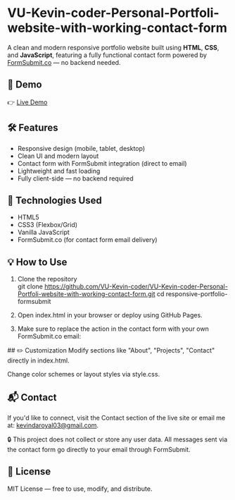 # VU-Kevin-coder-Personal-Portfoli-website-with-working-contact-form
A clean and modern responsive portfolio website built using **HTML**, **CSS**, and **JavaScript**, featuring a fully functional contact form powered by [FormSubmit.co](https://formsubmit.co) — no backend needed.

## 🚀 Demo

👉 [Live Demo]([https://yourusername.github.io/responsive-portfolio-formsubmit](https://vu-kevin-coder.github.io/VU-Kevin-coder-Personal-Portfoli-website-with-working-contact-form/)) 

## 🛠 Features

- Responsive design (mobile, tablet, desktop)
- Clean UI and modern layout
- Contact form with FormSubmit integration (direct to email)
- Lightweight and fast loading
- Fully client-side — no backend required

## 📁 Technologies Used

- HTML5  
- CSS3 (Flexbox/Grid)  
- Vanilla JavaScript  
- FormSubmit.co (for contact form email delivery)

## 💡 How to Use

1. Clone the repository  
   git clone https://github.com/VU-Kevin-coder/VU-Kevin-coder-Personal-Portfoli-website-with-working-contact-form.git
   cd responsive-portfolio-formsubmit
2. Open index.html in your browser or deploy using GitHub Pages.

3. Make sure to replace the action in the contact form with your own FormSubmit.co email:

<form action="https://formsubmit.co/kevindaroyal03@gmail.com" method="POST">
## ✏️ Customization
Modify sections like "About", "Projects", "Contact" directly in index.html.

Change color schemes or layout styles via style.css.

## 📬 Contact
If you'd like to connect, visit the Contact section of the live site or email me at: kevindaroyal03@gmail.com.

🔒 This project does not collect or store any user data. All messages sent via the contact form go directly to your email through FormSubmit.

## 📄 License
MIT License — free to use, modify, and distribute.
